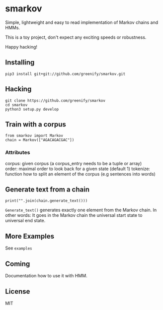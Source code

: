 smarkov
=======

Simple, lightweight and easy to read implementation of Markov chains and HMMs.

This is a toy project, don't expect any exciting speeds or robustness.

Happy hacking!


Installing
----------

```
pip3 install git+git://github.com/greenify/smarkov.git
```

Hacking
-------

```
git clone https://github.com/greenify/smarkov
cd smarkov
python3 setup.py develop
```

Train with a corpus
-------------------

```
from smarkov import Markov
chain = Markov(["AGACAGACGAC"])
```

### Attributes

corpus: given corpus (a corpus_entry needs to be a tuple or array)  
order: maximal order to look back for a given state (default 1)
tokenize: function how to split an element of the corpus (e.g sentences into words)

Generate text from a chain
--------------------------

```
print("".join(chain.generate_text()))
```

`Generate_text()` generates exactly one element from the Markov chain.
In other words: It goes in the Markov chain the universal start state
to universal end state.

More Examples
--------

See `examples`

Coming
------

Documentation how to use it with HMM.

License
-------

MIT
